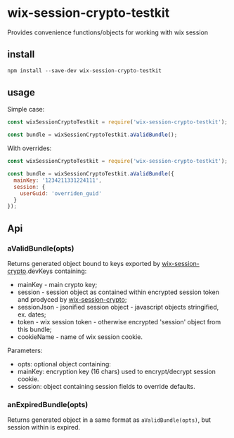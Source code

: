 # wix-session-crypto-testkit

Provides convenience functions/objects for working with wix session

## install

```js
npm install --save-dev wix-session-crypto-testkit
```

## usage

Simple case:

```js
const wixSessionCryptoTestkit = require('wix-session-crypto-testkit');

const bundle = wixSessionCryptoTestkit.aValidBundle();
```

With overrides:

```js
const wixSessionCryptoTestkit = require('wix-session-crypto-testkit');

const bundle = wixSessionCryptoTestkit.aValidBundle({
  mainKey: '1234211331224111',
  session: {
    userGuid: 'overriden_guid'
  }
});
```

## Api

### aValidBundle(opts)
Returns generated object bound to keys exported by [wix-session-crypto](../wix-session-crypto).devKeys containing:
 - mainKey - main crypto key;
 - session - session object as contained within encrypted session token and prodyced by [wix-session-crypto](../wix-session-crypto);
 - sessionJson - jsonified session object - javascript objects stringified, ex. dates;
 - token - wix session token - otherwise encrypted 'session' object from this bundle;
 - cookieName - name of wix session cookie.
 
Parameters:
 - opts: optional object containing:
  - mainKey: encryption key (16 chars) used to encrypt/decrypt session cookie.
  - session: object containing session fields to override defaults.
  
### anExpiredBundle(opts)
Returns generated object in a same format as `aValidBundle(opts)`, but session within is expired.
  